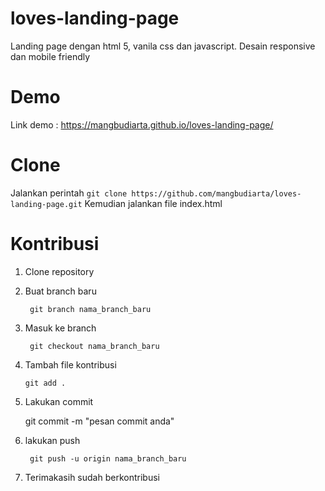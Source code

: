 # loves-landing-page
Landing page dengan html 5, vanila css dan javascript. Desain responsive dan mobile friendly

# Demo
Link demo : https://mangbudiarta.github.io/loves-landing-page/

# Clone
Jalankan perintah
    ```
    git clone https://github.com/mangbudiarta/loves-landing-page.git
    ```
Kemudian jalankan file index.html

# Kontribusi
1. Clone repository
2. Buat branch baru
   ```
    git branch nama_branch_baru
   ```
4. Masuk ke branch
   ```
    git checkout nama_branch_baru
   ```
6. Tambah file kontribusi
    ```
    git add .
    ```
7. Lakukan commit
   
    git commit -m "pesan commit anda"

8. lakukan push
   ```
    git push -u origin nama_branch_baru
    ```
10. Terimakasih sudah berkontribusi
